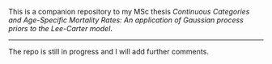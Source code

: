 This is a companion repository to my MSc thesis *Continuous Categories and Age-Specific Mortality Rates: An application of Gaussian process priors to the Lee-Carter model*.

-----

The repo is still in progress and I will add further comments.